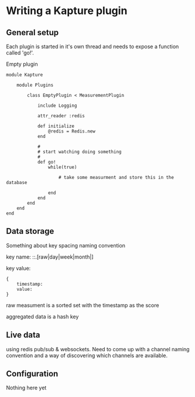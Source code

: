 Writing a Kapture plugin
========================

General setup
-------

Each plugin is started in it's own thread and needs to expose a function called 'go!'.

Empty plugin

	module Kapture

		module Plugins

			class EmptyPlugin < MeasurementPlugin

				include Logging

				attr_reader :redis

				def initialize
					@redis = Redis.new
				end

				#
				# start watching doing something
				#
				def go!
					while(true)

						# take some measurment and store this in the database

					end
				end
			end
		end
	end


Data storage
---------

Something about key spacing naming convention

key name:
	<plugin-name>:<measurement-type>:<meter-id>.[raw|day|week|month|]

key value:

	{
		timestamp:
		value:
	}

raw measument is a sorted set with the timestamp as the score

aggregated data is a hash key

Live data
--------

using redis pub/sub & websockets. Need to come up with a channel naming convention and a way of discovering which channels are available.

Configuration
----------

Nothing here yet
